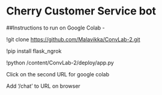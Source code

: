# Cherry Customer Service bot
##Instructions to run on Google Colab - 

!git clone https://github.com/Malavikka/ConvLab-2.git

!pip install flask_ngrok

!python /content/ConvLab-2/deploy/app.py

Click on the second URL for google colab 



Add ‘/chat’ to URL on browser
